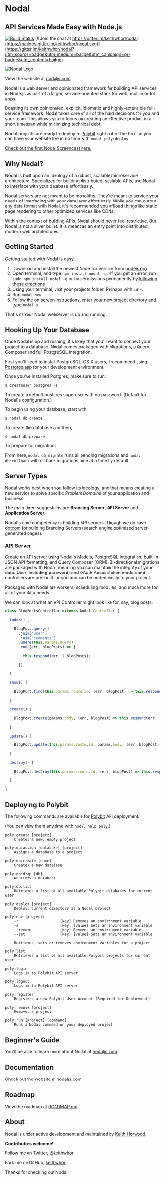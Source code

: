 # Nodal
## API Services Made Easy with Node.js

[![Build Status](https://travis-ci.org/keithwhor/nodal.svg?branch=master)](https://travis-ci.org/keithwhor/nodal) [![Join the chat at https://gitter.im/keithwhor/nodal](https://badges.gitter.im/keithwhor/nodal.svg)](https://gitter.im/keithwhor/nodal?utm_source=badge&utm_medium=badge&utm_campaign=pr-badge&utm_content=badge)

![Nodal Logo](./nodal.png)

View the website at [nodaljs.com](http://nodaljs.com).

Nodal is a web server and opinionated framework for building API services in
Node.js as part of a larger, service-oriented stack for web, mobile or IoT apps.

Boasting its own opinionated, explicit, idiomatic and highly-extensible
full-service framework, Nodal takes care of all of the hard decisions for you
and your team. This allows you to focus on creating an effective product in a
short timespan while minimizing technical debt.

Nodal projects are ready to deploy to [Polybit](https://polybit.com) right out of
the box, so you can have your website live in no time with `nodal poly:deploy`.

[Check out the first Nodal Screencast here.](https://www.youtube.com/embed/IxBXkFbUqtk)

## Why Nodal?

Nodal is built upon an ideology of a robust, scalable microservice architecture.
Specialized for building distributed, scalable APIs, use Nodal to interface
with your database effortlessly.

Nodal servers are not meant to be monoliths. They're meant to service your needs
of interfacing with your data layer effortlessly. While you can output any
data format with Nodal, it's recommended you offload things like static
page rendering to other optimized services like CDNs.

Within the context of building APIs, Nodal should never feel restrictive.
But Nodal is not a silver bullet. It is meant as an entry point into distributed,
modern web architectures.

## Getting Started

Getting started with Nodal is easy.

1. Download and install the newest Node 5.x version from [nodejs.org](https://nodejs.org)
2. Open terminal, and type `npm install nodal -g`.
(If you get an error, run `sudo npm install nodal -g` or fix permissions permanently by
  [following these directions](https://docs.npmjs.com/getting-started/fixing-npm-permissions)
3. Using your terminal, visit your projects folder. Perhaps with `cd ~`.
4. Run `nodal new`.
5. Follow the on screen instructions, enter your new project directory and type `nodal s`.

That's it! Your Nodal webserver is up and running.

## Hooking Up Your Database

Once Nodal is up and running, it's likely that you'll want to connect your project
to a database. Nodal comes packaged with Migrations, a Query Composer and full
PostgreSQL integration.

First you'll need to install PostgreSQL. OS X users, I recommend using
[Postgres.app](http://postgresapp.com/) for your development environment.

Once you've installed Postgres, make sure to run:

```
$ createuser postgres -s
```

To create a default postgres superuser with no password. (Default for Nodal's
configuration.)

To begin using your database, start with:

```
$ nodal db:create
```

To create the database and then,

```
$ nodal db:prepare
```

To prepare for migrations.

From here, `nodal db:migrate` runs all pending migrations and `nodal db:rollback`
will roll back migrations, one at a time by default.

## Server Types

Nodal works best when you follow its ideology, and that means creating a new
service to solve specific *Problem Domains* of your application and business.

The main three suggestions are **Branding Server**, **API Server** and **Application Server**.

Nodal's core competency is building API servers. Though we do have
[dotcom](http://github.com/keithwhor/dotcom) for building Branding Servers
(search engine optimized server-generated pages).

### API Server

Create an API server using Nodal's Models, PostgreSQL integration, built-in JSON
API formatting, and Query Composer (ORM). Bi-directional migrations are packaged
with Nodal, meaning you can maintain the integrity of your data.
User (including password) and OAuth AccessToken models and controllers are
pre-built for you and can be added easily to your project.

Packaged with Nodal are workers, scheduling modules, and much more for all of
your data needs.

We can look at what an API Controller might look like for, say, blog posts:

```javascript
class BlogPostsController extends Nodal.Controller {

  index() {

    BlogPost.query()
      .join('user')
      .join('comments')
      .where(this.params.query)
      .end((err, blogPosts) => {

        this.respond(err || blogPosts);

      });

  }

  show() {

    BlogPost.find(this.params.route.id, (err, blogPost) => this.respond(err || blogPost));

  }

  create() {

    BlogPost.create(params.body, (err, blogPost) => this.respond(err || blogPost));

  }

  update() {

    BlogPost.update(this.params.route.id, params.body, (err, blogPost) => this.respond(err || blogPost));

  }

  destroy() {

    BlogPost.destroy(this.params.route.id, (err, blogPost) => this.respond(err || blogPost));

  }

}
```

## Deploying to Polybit

The following commands are available for [Polybit](http://polybit.com) API deployment.

(You can view them any time with `nodal help poly`.)

```
poly:create [project]
	Creates a new, empty project

poly:db:assign [database] [project]
	Assigns a database to a project

poly:db:create [name]
	Creates a new database

poly:db:drop [db]
	Destroys a database

poly:db:list
	Retrieves a list of all available Polybit databases for current user

poly:deploy [project]
	Deploys current directory as a Nodal project

poly:env [project]
	-r                   [key] Removes an environment variable
	-s                   [key] [value] Sets an environment variable
	--remove             [key] Removes an environment variable
	--set                [key] [value] Sets an environment variable

	Retrieves, sets or removes environment variables for a project

poly:list
	Retrieves a list of all available Polybit projects for current user

poly:login
	Logs in to Polybit API server

poly:logout
	Logs in to Polybit API server

poly:register
	Registers a new Polybit User Account (Required for Deployment)

poly:remove [project]
	Removes a project

poly:run [project] [command]
	Runs a Nodal command on your deployed project
```

## Beginner's Guide

You'll be able to learn more about Nodal at [nodaljs.com](http://nodaljs.com).

## Documentation

Check out the website at [nodaljs.com](http://nodaljs.com).

## Roadmap

View the roadmap at [ROADMAP.md](./ROADMAP.md).

## About

Nodal is under active development and maintained by
[Keith Horwood](http://keithwhor.com).

**Contributors welcome!**

Follow me on Twitter, [@keithwhor](http://twitter.com/keithwhor)

Fork me on GitHub, [keithwhor](http://github.com/keithwhor)

Thanks for checking out Nodal!
